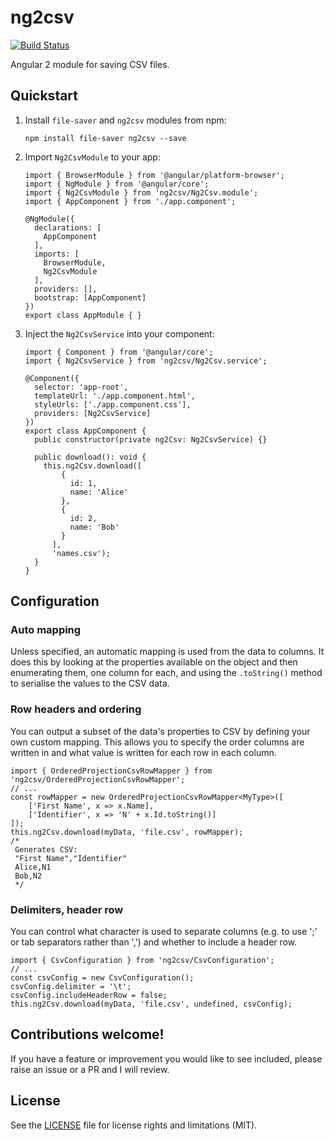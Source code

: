 # ng2csv

[![Build Status](https://travis-ci.org/rars/ng2csv.svg?branch=master)](https://travis-ci.org/rars/ng2csv)

Angular 2 module for saving CSV files.

## Quickstart

1. Install `file-saver` and `ng2csv` modules from npm:
    ```
    npm install file-saver ng2csv --save
    ```
2. Import `Ng2CsvModule` to your app:
    ```
    import { BrowserModule } from '@angular/platform-browser';
    import { NgModule } from '@angular/core';
    import { Ng2CsvModule } from 'ng2csv/Ng2Csv.module';
    import { AppComponent } from './app.component';
    
    @NgModule({
      declarations: [
        AppComponent
      ],
      imports: [
        BrowserModule,
        Ng2CsvModule
      ],
      providers: [],
      bootstrap: [AppComponent]
    })
    export class AppModule { }
    ```
3. Inject the `Ng2CsvService` into your component:
    ```
    import { Component } from '@angular/core';
    import { Ng2CsvService } from 'ng2csv/Ng2Csv.service';
    
    @Component({
      selector: 'app-root',
      templateUrl: './app.component.html',
      styleUrls: ['./app.component.css'],
      providers: [Ng2CsvService]
    })
    export class AppComponent {
      public constructor(private ng2Csv: Ng2CsvService) {}
    
      public download(): void {
        this.ng2Csv.download([
            {
              id: 1,
              name: 'Alice'
            },
            {
              id: 2,
              name: 'Bob'
            }
          ],
          'names.csv');
      }
    }
    ```


## Configuration

### Auto mapping
Unless specified, an automatic mapping is used from the data to columns. It does this by looking at the properties available on the object and then enumerating them, one column for each, and using the `.toString()` method to serialise the values to the CSV data.

### Row headers and ordering
You can output a subset of the data's properties to CSV by defining your own custom mapping. This allows you to specify the order columns are written in and what value is written for each row in each column.
```
import { OrderedProjectionCsvRowMapper } from 'ng2csv/OrderedProjectionCsvRowMapper';
// ...
const rowMapper = new OrderedProjectionCsvRowMapper<MyType>([
    ['First Name', x => x.Name],
    ['Identifier', x => 'N' + x.Id.toString()]
]);
this.ng2Csv.download(myData, 'file.csv', rowMapper);
/* 
 Generates CSV:
 "First Name","Identifier"
 Alice,N1
 Bob,N2
 */
```

### Delimiters, header row
You can control what character is used to separate columns (e.g. to use ';' or tab separators rather than ',') and whether to include a header row.
```
import { CsvConfiguration } from 'ng2csv/CsvConfiguration';
// ...
const csvConfig = new CsvConfiguration();
csvConfig.delimiter = '\t';
csvConfig.includeHeaderRow = false;
this.ng2Csv.download(myData, 'file.csv', undefined, csvConfig);
```

## Contributions welcome!
If you have a feature or improvement you would like to see included, please raise an issue or a PR and I will review.

## License

See the [LICENSE](LICENSE.md) file for license rights and limitations (MIT).
